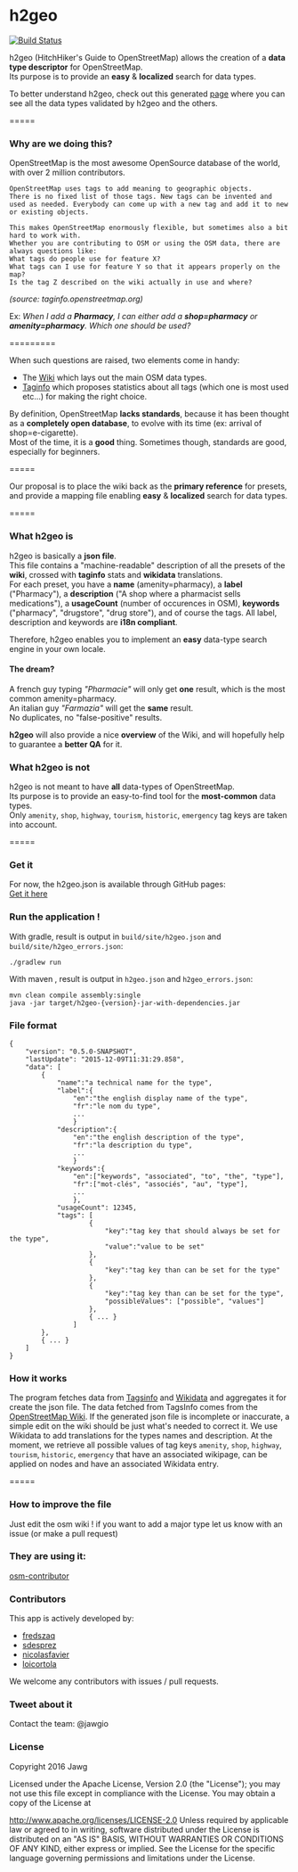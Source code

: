 # h2geo


[![Build Status](https://travis-ci.org/jawg/h2geo.svg?branch=master)](https://travis-ci.org/jawg/h2geo)

h2geo (HitchHiker's Guide to OpenStreetMap) allows the creation of a **data type descriptor** for OpenStreetMap.  
Its purpose is to provide an **easy** & **localized** search for data types.

To better understand h2geo, check out this generated [page](http://jawg.github.io/h2geo) 
where you can see all the data types validated by h2geo and the others.

=====

### Why are we doing this?
OpenStreetMap is the most awesome OpenSource database of the world, with over 2 million contributors.  

	OpenStreetMap uses tags to add meaning to geographic objects. 
	There is no fixed list of those tags. New tags can be invented and used as needed. Everybody can come up with a new tag and add it to new or existing objects. 
	
	This makes OpenStreetMap enormously flexible, but sometimes also a bit hard to work with.
	Whether you are contributing to OSM or using the OSM data, there are always questions like:  
	What tags do people use for feature X?  
	What tags can I use for feature Y so that it appears properly on the map?  
	Is the tag Z described on the wiki actually in use and where?  
*(source: taginfo.openstreetmap.org)*

Ex: 
*When I add a <b>Pharmacy</b>, I can either add a <b>shop=pharmacy</b> or <b>amenity=pharmacy</b>. Which one should be used?*


=========

When such questions are raised, two elements come in handy:  
 * The [Wiki](http://wiki.openstreetmap.org/wiki/Tag:shop%3Dpharmacy) which lays out the main OSM data types.
 * [Taginfo](http://taginfo.openstreetmap.org) which proposes statistics about all tags (which one is most used etc...) for making the right choice.

By definition, OpenStreetMap **lacks standards**, because it has been thought as a **completely open database**, to evolve with its time (ex: arrival of shop=e-cigarette).  
Most of the time, it is a **good** thing. Sometimes though, standards are good, especially for beginners.

=====

Our proposal is to place the wiki back as the **primary reference** for presets, and provide a mapping file enabling **easy** & **localized** search for data types.

=====

### What h2geo is
h2geo is basically a **json file**.  
This file contains a "machine-readable" description of all the presets of the **wiki**, crossed with **taginfo** stats and **wikidata** translations.  
For each preset, you have a **name** (amenity=pharmacy), a **label** ("Pharmacy"), a **description** ("A shop where a pharmacist sells medications"), a **usageCount** (number of occurences in OSM), **keywords** ("pharmacy", "drugstore", "drug store"), and of course the tags.
All label, description and keywords are **i18n compliant**.  

Therefore, h2geo enables you to implement an **easy** data-type search engine in your own locale.

#### The dream?  
A french guy typing *"Pharmacie"* will only get **one** result, which is the most common amenity=pharmacy.  
An italian guy *"Farmazia"* will get the **same** result.  
No duplicates, no "false-positive" results.

**h2geo** will also provide a nice **overview** of the Wiki, and will hopefully help to guarantee a **better QA** for it.

### What h2geo is not
h2geo is not meant to have **all** data-types of OpenStreetMap.  
Its purpose is to provide an easy-to-find tool for the **most-common** data types.  
Only `amenity`, `shop`, `highway`, `tourism`, `historic`, `emergency` tag keys are taken into account.

=====

### Get it
For now, the h2geo.json is available through GitHub pages:  
[Get it here](http://jawg.github.io/h2geo/h2geo.json)

### Run the application !
With gradle, result is output in `build/site/h2geo.json` and `build/site/h2geo_errors.json`:

    ./gradlew run

With maven , result is output in `h2geo.json` and `h2geo_errors.json`:

    mvn clean compile assembly:single
    java -jar target/h2geo-{version}-jar-with-dependencies.jar


### File format
    {
        "version": "0.5.0-SNAPSHOT",
        "lastUpdate": "2015-12-09T11:31:29.858",
        "data": [
            {
                "name":"a technical name for the type",
                "label":{
                    "en":"the english display name of the type",
                    "fr":"le nom du type",
                    ...
                    }
                "description":{
                    "en":"the english description of the type",
                    "fr":"la description du type",
                    ...
                    }
                "keywords":{
                    "en":["keywords", "associated", "to", "the", "type"],
                    "fr":["mot-clés", "associés", "au", "type"],
                    ...
                    },
                "usageCount": 12345,
                "tags": [
                        {
                            "key":"tag key that should always be set for the type",
                            "value":"value to be set"
                        },
                        {
                            "key":"tag key than can be set for the type"
                        },
                        {
                            "key":"tag key than can be set for the type",
                            "possibleValues": ["possible", "values"]
                        },
                        { ... }
                    ]
            },
            { ... }
        ]
    }

### How it works
The program fetches data from [Tagsinfo](http://taginfo.openstreetmap.org/) and [Wikidata](https://www.wikidata.org/)
and aggregates it for create the json file. The data fetched from TagsInfo comes from the
[OpenStreetMap Wiki](http://wiki.openstreetmap.org). If the generated json file is incomplete or inaccurate, a simple
edit on the wiki should be just what's needed to correct it. We use Wikidata to add translations for the types names and
description. At the moment, we retrieve all possible values of tag keys `amenity`, `shop`, `highway`, `tourism`,
`historic`, `emergency` that have an associated wikipage,  can be applied on nodes and have an associated Wikidata entry.

=====

### How to improve the file
Just edit the osm wiki ! if you want to add a major type let us know with an issue (or make a pull request)

### They are using it:
[osm-contributor](https://github.com/jawg/osm-contributor)

### Contributors
This app is actively developed by:

 + [fredszaq](https://github.com/fredszaq)
 + [sdesprez](https://github.com/sdesprez)
 + [nicolasfavier](https://github.com/nicolasfavier)
 + [loicortola](https://github.com/loicortola)

We welcome any contributors with issues / pull requests.

### Tweet about it
Contact the team: @jawgio

### License
Copyright 2016 Jawg

Licensed under the Apache License, Version 2.0 (the "License"); you may not use this file except in compliance with the License. You may obtain a copy of the License at

   http://www.apache.org/licenses/LICENSE-2.0
Unless required by applicable law or agreed to in writing, software distributed under the License is distributed on an "AS IS" BASIS, WITHOUT WARRANTIES OR CONDITIONS OF ANY KIND, either express or implied. See the License for the specific language governing permissions and limitations under the License.
